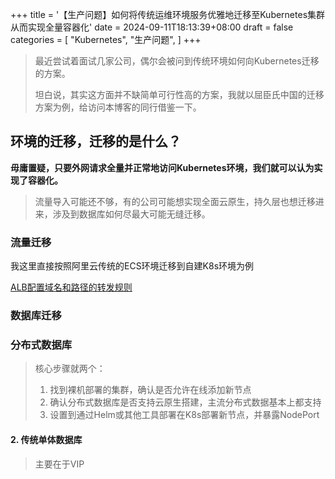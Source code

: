 +++
title = '【生产问题】如何将传统运维环境服务优雅地迁移至Kubernetes集群从而实现全量容器化'
date = 2024-09-11T18:13:39+08:00
draft = false
categories = [
    "Kubernetes",
    "生产问题",
]
+++

> 最近尝试着面试几家公司，偶尔会被问到传统环境如何向Kubernetes迁移的方案。
> 
> 坦白说，其实这方面并不缺简单可行性高的方案，我就以屈臣氏中国的迁移方案为例，给访问本博客的同行借鉴一下。

## 环境的迁移，迁移的是什么？

**毋庸置疑，只要外网请求全量并正常地访问Kubernetes环境，我们就可以认为实现了容器化。**

> 流量导入可能还不够，有的公司可能想实现全面云原生，持久层也想迁移进来，涉及到数据库如何尽最大可能无缝迁移。

### 流量迁移

我这里直接按照阿里云传统的ECS环境迁移到自建K8s环境为例

<!--more-->

[ALB配置域名和路径的转发规则](https://help.aliyun.com/zh/slb/application-load-balancer/user-guide/create-a-domain-name-based-or-url-based-forwarding-rule?spm=a2c4g.11186623.0.0.15ea43b5Hz7twr)

### 数据库迁移

### 分布式数据库

> 核心步骤就两个：
> 1. 找到裸机部署的集群，确认是否允许在线添加新节点
> 2. 确认分布式数据库是否支持云原生搭建，主流分布式数据基本上都支持
> 3. 设置到通过Helm或其他工具部署在K8s部署新节点，并暴露NodePort


#### 2. 传统单体数据库

> 主要在于VIP
